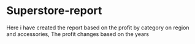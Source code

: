 # Superstore-report
Here i have created the report based on the profit by category on region and accessories, The profit changes based on the years
